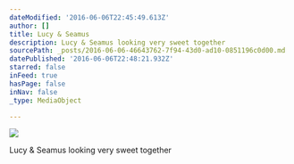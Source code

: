 ```yaml
---
dateModified: '2016-06-06T22:45:49.613Z'
author: []
title: Lucy & Seamus
description: Lucy & Seamus looking very sweet together
sourcePath: _posts/2016-06-06-46643762-7f94-43d0-ad10-0851196c0d00.md
datePublished: '2016-06-06T22:48:21.932Z'
starred: false
inFeed: true
hasPage: false
inNav: false
_type: MediaObject

---
```

![](https://s3-us-west-2.amazonaws.com/the-grid-img/p/1d6569b937cb088f7dacf2dd0181d1f6871e6015.jpg)

Lucy & Seamus looking very sweet together
